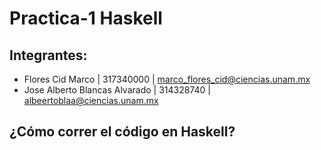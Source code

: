 # Practica-1 Haskell

## Integrantes:
- Flores Cid Marco | 317340000 | marco_flores_cid@ciencias.unam.mx
- Jose Alberto Blancas Alvarado | 314328740 | albeertoblaa@ciencias.unam.mx

## ¿Cómo correr el código en Haskell?

